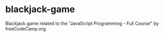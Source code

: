 # blackjack-game
Blackjack game related to the "JavaScript Programming - Full Course" by freeCodeCamp.org

